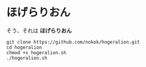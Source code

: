 # ほげらりおん

そう、それは **ほげらりおん**
    
    git clone https://github.com/nokok/hogeralion.git
    cd hogeralion
    chmod +x hogeralion.sh
    ./hogeralion.sh


